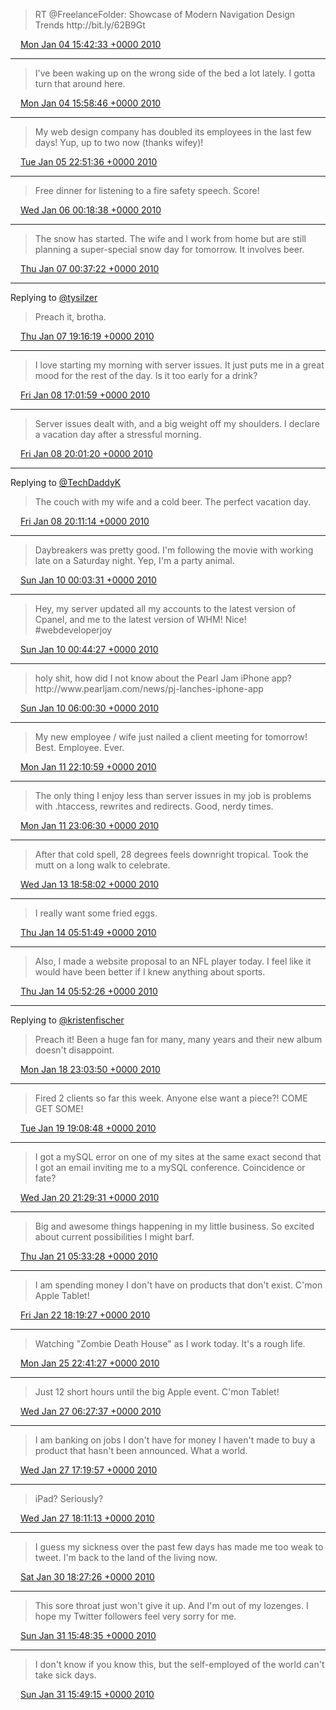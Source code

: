 > RT @FreelanceFolder: Showcase of Modern Navigation Design Trends http://bit\.ly/62B9Gt

<img src="../../media/tweet.ico" width="12" /> [Mon Jan 04 15:42:33 +0000 2010](https://twitter.com/timwasson/status/7370305137)

----

> I've been waking up on the wrong side of the bed a lot lately\. I gotta turn that around here\.

<img src="../../media/tweet.ico" width="12" /> [Mon Jan 04 15:58:46 +0000 2010](https://twitter.com/timwasson/status/7370743933)

----

> My web design company has doubled its employees in the last few days\! Yup, up to two now \(thanks wifey\)\!

<img src="../../media/tweet.ico" width="12" /> [Tue Jan 05 22:51:36 +0000 2010](https://twitter.com/timwasson/status/7418421785)

----

> Free dinner for listening to a fire safety speech\. Score\!

<img src="../../media/tweet.ico" width="12" /> [Wed Jan 06 00:18:38 +0000 2010](https://twitter.com/timwasson/status/7421037435)

----

> The snow has started\. The wife and I work from home but are still planning a super\-special snow day for tomorrow\. It involves beer\.

<img src="../../media/tweet.ico" width="12" /> [Thu Jan 07 00:37:22 +0000 2010](https://twitter.com/timwasson/status/7460123692)

----

Replying to [@tysilzer](https://twitter.com/tysilzer/status/7487601431)

> Preach it, brotha\.

<img src="../../media/tweet.ico" width="12" /> [Thu Jan 07 19:16:19 +0000 2010](https://twitter.com/timwasson/status/7488883841)

----

> I love starting my morning with server issues\. It just puts me in a great mood for the rest of the day\. Is it too early for a drink?

<img src="../../media/tweet.ico" width="12" /> [Fri Jan 08 17:01:59 +0000 2010](https://twitter.com/timwasson/status/7525037723)

----

> Server issues dealt with, and a big weight off my shoulders\. I declare a vacation day after a stressful morning\.

<img src="../../media/tweet.ico" width="12" /> [Fri Jan 08 20:01:20 +0000 2010](https://twitter.com/timwasson/status/7530611823)

----

Replying to [@TechDaddyK](https://twitter.com/TechDaddyK/status/7530679851)

> The couch with my wife and a cold beer\. The perfect vacation day\.

<img src="../../media/tweet.ico" width="12" /> [Fri Jan 08 20:11:14 +0000 2010](https://twitter.com/timwasson/status/7530911415)

----

> Daybreakers was pretty good\. I'm following the movie with working late on a Saturday night\. Yep, I'm a party animal\.

<img src="../../media/tweet.ico" width="12" /> [Sun Jan 10 00:03:31 +0000 2010](https://twitter.com/timwasson/status/7574003114)

----

> Hey, my server updated all my accounts to the latest version of Cpanel, and me to the latest version of WHM\! Nice\! \#webdeveloperjoy

<img src="../../media/tweet.ico" width="12" /> [Sun Jan 10 00:44:27 +0000 2010](https://twitter.com/timwasson/status/7575173739)

----

> holy shit, how did I not know about the Pearl Jam iPhone app? http://www\.pearljam\.com/news/pj\-lanches\-iphone\-app

<img src="../../media/tweet.ico" width="12" /> [Sun Jan 10 06:00:30 +0000 2010](https://twitter.com/timwasson/status/7584389294)

----

> My new employee / wife just nailed a client meeting for tomorrow\! Best\. Employee\. Ever\.

<img src="../../media/tweet.ico" width="12" /> [Mon Jan 11 22:10:59 +0000 2010](https://twitter.com/timwasson/status/7644898520)

----

> The only thing I enjoy less than server issues in my job is problems with \.htaccess, rewrites and redirects\. Good, nerdy times\.

<img src="../../media/tweet.ico" width="12" /> [Mon Jan 11 23:06:30 +0000 2010](https://twitter.com/timwasson/status/7646684593)

----

> After that cold spell, 28 degrees feels downright tropical\. Took the mutt on a long walk to celebrate\.

<img src="../../media/tweet.ico" width="12" /> [Wed Jan 13 18:58:02 +0000 2010](https://twitter.com/timwasson/status/7718098508)

----

> I really want some fried eggs\.

<img src="../../media/tweet.ico" width="12" /> [Thu Jan 14 05:51:49 +0000 2010](https://twitter.com/timwasson/status/7738409766)

----

> Also, I made a website proposal to an NFL player today\. I feel like it would have been better if I knew anything about sports\.

<img src="../../media/tweet.ico" width="12" /> [Thu Jan 14 05:52:26 +0000 2010](https://twitter.com/timwasson/status/7738424447)

----

Replying to [@kristenfischer](https://twitter.com/@kristenfischer/status/7921988887)

> Preach it\! Been a huge fan for many, many years and their new album doesn't disappoint\.

<img src="../../media/tweet.ico" width="12" /> [Mon Jan 18 23:03:50 +0000 2010](https://twitter.com/timwasson/status/7922127027)

----

> Fired 2 clients so far this week\. Anyone else want a piece?\! COME GET SOME\!

<img src="../../media/tweet.ico" width="12" /> [Tue Jan 19 19:08:48 +0000 2010](https://twitter.com/timwasson/status/7955923907)

----

> I got a mySQL error on one of my sites at the same exact second that I got an email inviting me to a mySQL conference\. Coincidence or fate?

<img src="../../media/tweet.ico" width="12" /> [Wed Jan 20 21:29:31 +0000 2010](https://twitter.com/timwasson/status/8000542576)

----

> Big and awesome things happening in my little business\. So excited about current possibilities I might barf\.

<img src="../../media/tweet.ico" width="12" /> [Thu Jan 21 05:33:28 +0000 2010](https://twitter.com/timwasson/status/8016747991)

----

> I am spending money I don't have on products that don't exist\. C'mon Apple Tablet\!

<img src="../../media/tweet.ico" width="12" /> [Fri Jan 22 18:19:27 +0000 2010](https://twitter.com/timwasson/status/8079065779)

----

> Watching "Zombie Death House" as I work today\. It's a rough life\.

<img src="../../media/tweet.ico" width="12" /> [Mon Jan 25 22:41:27 +0000 2010](https://twitter.com/timwasson/status/8210193589)

----

> Just 12 short hours until the big Apple event\. C'mon Tablet\!

<img src="../../media/tweet.ico" width="12" /> [Wed Jan 27 06:27:37 +0000 2010](https://twitter.com/timwasson/status/8269575641)

----

> I am banking on jobs I don't have for money I haven't made to buy a product that hasn't been announced\. What a world\.

<img src="../../media/tweet.ico" width="12" /> [Wed Jan 27 17:19:57 +0000 2010](https://twitter.com/timwasson/status/8286551784)

----

> iPad? Seriously?

<img src="../../media/tweet.ico" width="12" /> [Wed Jan 27 18:11:13 +0000 2010](https://twitter.com/timwasson/status/8288135888)

----

> I guess my sickness over the past few days has made me too weak to tweet\. I'm back to the land of the living now\.

<img src="../../media/tweet.ico" width="12" /> [Sat Jan 30 18:27:26 +0000 2010](https://twitter.com/timwasson/status/8420281805)

----

> This sore throat just won't give it up\. And I'm out of my lozenges\. I hope my Twitter followers feel very sorry for me\.

<img src="../../media/tweet.ico" width="12" /> [Sun Jan 31 15:48:35 +0000 2010](https://twitter.com/timwasson/status/8455948108)

----

> I don't know if you know this, but the self\-employed of the world can't take sick days\.

<img src="../../media/tweet.ico" width="12" /> [Sun Jan 31 15:49:15 +0000 2010](https://twitter.com/timwasson/status/8455968108)